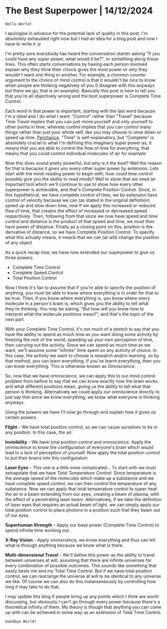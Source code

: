 # The Best Superpower | 14/12/2024
`Hello World!`

I apologise in advance for the potential lack of quality in this post, I'm absolutely exhausted right now but I had an idea for a blog post and now I have to write it :p

I'm pretty sure everybody has heard the conversation starter asking "If you could have any super power, what would it be?", or something along those lines. This often starts conversations by having each person involved explain why they think their choice gives the most power or why they wouldn't want one thing or another. For example, a common counter argument to the choice of mind control is that it wouldn't be nice to know when people are thinking negatively of you (I disagree with this anyways but there we go, that is *an* example). Basically this post is here to tell you that you're all objectively wrong and the best superpower is Complete Time Control.

Each word in that power is important, starting with the last word because I'm a rebel and I do what I want: "Control" rather than "Travel" because Time Travel implies that you can just move yourself and only yourself to other points in time, whereas control implies that you can control many things rather than just your whole self, like you may choose to slow down or speed up time. [Perchance](https://i.kym-cdn.com/entries/icons/original/000/042/925/mtidea.jpg). "Time" is self-explanatory, but "Complete" is absolutely crucial to what I'm defining this imaginary super power as, it means that you are able to control the flow of time for everything, that means that you could control individual molecules of air for example.

Now this does sound pretty powerful, but why is it *the best*? Well the reason for that is because it *gives* you every other super power by extension. Lets start with the mind-reading power to begin with, how could time control possibly give you the ability to read minds? Well to show that we need an important tool which we'll continue to use to show how every other superpower is achievable, and that's Complete Position Control. Since, in this hypothetical, we have complete control of time, we by extension have control of velocity because we can (as stated in the original definition) speed up and slow down time, now if we apply this increased or reduced flow of time, that creates the effect of increased or decreased speed respectively. Then, following from that since we now have speed and time control and distance is the product of that speed and time, we must then have power of distance. Finally as a closing point on this, position is the derivative of distance, so we have Complete Position Control. To specify what this actually means, it means that we can (at will) change the position of any object

As a quick recap now, we have now extended our superpower to give us three powers:
- Complete Time Control
- Complete Speed Control
- Total Position Control

Now I think it's fair to assume that if you're able to specify the position of anything, you must be able to know *where* everything is in order for that to be true. Then, if you know where everything is, you know where every molecule in a person's brain is, which gives you the ability to tell what they're thinking. You may be asking, "But how will you know how to interpret what the molecule positions mean?", and that's the topic of the next part.

With your Complete Time Control, it's not much of a stretch to say that you have the ability to spend as much time as you want doing some activity by freezing the rest of the world, speeding up your own perception of time, then carrying out the activity. Since we can spend as much time as we want, we'll assume some "infinite" time spent on any activity of choice. In this case, the activity we want to choose is research and/or learning, so by that method, you can learn everything. If you've learnt everything, then you can *know* everything. This is otherwise known as *Omniscience*.

So, now that we have omniscience, we can apply this to our mind control problem from before to say that we can know exactly how the brain works and what different positions mean, giving us the ability to tell what that person is thinking. Alternatively we could apply our omniscience directly to just say that since we know everything, we know what everyone is thinking anyways.

Using the powers we have I'll now go through and explain how it gives us certain powers.

**Flight** - We have total position control, so we can cause ourselves to be in any position. In this case, the air.

**Invisibility** - We have total position control and omniscience. Apply the omniscience to know the configuration of everyone's brain which would lead to a lack of perception of yourself. Now apply the total position control to put their brains into this configuration

**Laser Eyes** - This one is a little more complicated... To start with we must extrapolate that we have *Total Temperature Control*: Since temperature is the average speed of the molecules which make up a substance and we have complete speed control, we can then control the temperature of any substance. Now we can apply that total temperature control to super heat the air in a beam extending from our eyes, creating a beam of plasma, with the effect of a penetrating laser beam. Alternatively, if we take the definition of laser eyes that requires an actual beam of light, we can simply apply our total position control to place photons in a position such that they beam out of our eyes.

**Superhuman Strength** - Apply our base power (Complete Time Control) to spend infinite time working out.

**X-Ray Vision** - Apply omniscience, we know everything and thus can tell what is through anything because we know what is there.

**Multi-dimensional Travel** - We'll define this power as the ability to travel between universes at will, assuming that there are infinite universes for every combination of possible outcomes. This sounds like something that easily bests me and my Total Time Control. But if we have total position control, we can rearrange the universe at will to be identical to any universe we like. Of course we can also do this instantaneously by controlling how long it may take to do that.

I may update this blog if people bring up any points which I think are worth discussing, but obviously I can't go through every power because there's a theoretical infinity of them. My theory is though that anything you can come up with can be achieved in some way as an extension of Total Time Control.

`Goodbye World!`